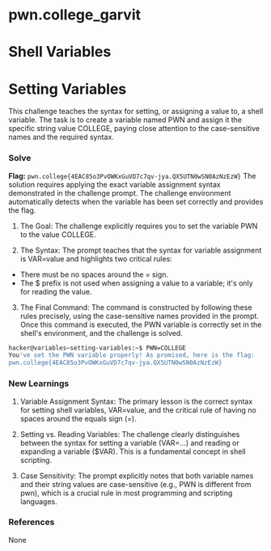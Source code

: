 # pwn.college_garvit
# Shell Variables

# Setting Variables
This challenge teaches the syntax for setting, or assigning a value to, a shell variable. The task is to create a variable named PWN and assign it the specific string value COLLEGE, paying close attention to the case-sensitive names and the required syntax.  

### Solve
**Flag:** `pwn.college{4EAC85o3PvOWKxGuVD7c7qv-jya.QX5UTN0wSN0AzNzEzW}`
The solution requires applying the exact variable assignment syntax demonstrated in the challenge prompt. The challenge environment automatically detects when the variable has been set correctly and provides the flag.

1. The Goal: The challenge explicitly requires you to set the variable PWN to the value COLLEGE.

2. The Syntax: The prompt teaches that the syntax for variable assignment is VAR=value and highlights two critical rules:
 - There must be no spaces around the = sign.
 - The $ prefix is not used when assigning a value to a variable; it's only for reading the value.

3. The Final Command: The command is constructed by following these rules precisely, using the case-sensitive names provided in the prompt.
Once this command is executed, the PWN variable is correctly set in the shell's environment, and the challenge is solved.

```bash
hacker@variables~setting-variables:~$ PWN=COLLEGE
You've set the PWN variable properly! As promised, here is the flag:
pwn.college{4EAC85o3PvOWKxGuVD7c7qv-jya.QX5UTN0wSN0AzNzEzW}
```
    
### New Learnings
1. Variable Assignment Syntax: The primary lesson is the correct syntax for setting shell variables, VAR=value, and the critical rule of having no spaces around the equals sign (=).

2. Setting vs. Reading Variables: The challenge clearly distinguishes between the syntax for setting a variable (VAR=...) and reading or expanding a variable ($VAR). This is a fundamental concept in shell scripting.

3. Case Sensitivity: The prompt explicitly notes that both variable names and their string values are case-sensitive (e.g., PWN is different from pwn), which is a crucial rule in most programming and scripting languages.

### References 
None